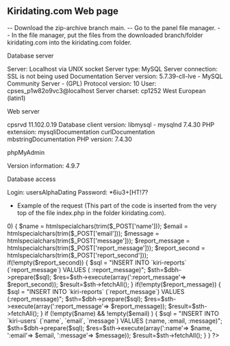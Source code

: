 ## Kiridating.com Web page

-- Download the zip-archive branch main.
-- Go to the panel file manager.
-- In the file manager, put the files from the downloaded branch/folder kiridating.com into the kiridating.com folder.

Database server

Server: Localhost via UNIX socket
Server type: MySQL
Server connection: SSL is not being used Documentation
Server version: 5.7.39-cll-lve - MySQL Community Server - (GPL)
Protocol version: 10
User: cpses_p1w82o9vc3@localhost
Server charset: cp1252 West European (latin1)

Web server

cpsrvd 11.102.0.19
Database client version: libmysql - mysqlnd 7.4.30
PHP extension: mysqliDocumentation curlDocumentation mbstringDocumentation
PHP version: 7.4.30

phpMyAdmin

Version information: 4.9.7


Database access

Login: usersAlphaDating
Password: *6iu3+[HT!7?


- Example of the request
(This part of the code is inserted from the very top of the file index.php in the folder kiridating.com).

<?php
  $dbh = new PDO('mysql:host=localhost;dbname=usersAlphaDating;charset=utf8;', 'usersAlphaDating', '*6iu3+[HT!7?');
  if (count($_POST) > 0) {
    $name = htmlspecialchars(trim($_POST['name']));
    $email = htmlspecialchars(trim($_POST['email']));
    $message = htmlspecialchars(trim($_POST['message']));

    $report_message = htmlspecialchars(trim($_POST['report_message']));
    $report_second = htmlspecialchars(trim($_POST['report_second']));

if(!empty($report_second)) {
    $sql = "INSERT INTO `kiri-reports` (`report_message`) VALUES ( :report_message)";
    $sth=$dbh->prepare($sql);
    $res=$sth->execute(array(':report_message'=> $report_second));
    $result=$sth->fetchAll();
}

if(!empty($report_message)) {
    $sql = "INSERT INTO `kiri-reports` (`report_message`) VALUES (:report_message)";
    $sth=$dbh->prepare($sql);
    $res=$sth->execute(array(':report_message'=> $report_message));
    $result=$sth->fetchAll();

}
if (!empty($name) && !empty($email) ) {
    $sql = "INSERT INTO `kiri-users` (`name`, `email`, `message`) VALUES (:name, :email, :message)";
    $sth=$dbh->prepare($sql);
    $res=$sth->execute(array(':name'=> $name, ':email'=> $email, ':message'=> $message));
    $result=$sth->fetchAll();
    }
}
?>
